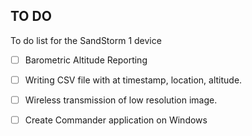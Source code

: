 ## TO DO

To do list for the SandStorm 1 device

- [ ] Barometric Altitude Reporting

- [ ] Writing CSV file with at timestamp, location, altitude.

- [ ] Wireless transmission of low resolution image.

- [ ] Create Commander application on Windows
